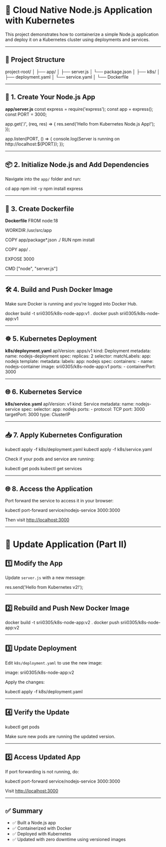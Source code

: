 # 🚀 Cloud Native Node.js Application with Kubernetes

This project demonstrates how to containerize a simple Node.js application and deploy it on a Kubernetes cluster using deployments and services.

---

## 📁 Project Structure

project-root/ │ ├── app/ │ ├── server.js │ └── package.json │ ├── k8s/ │ ├── deployment.yaml │ └── service.yaml │ └── Dockerfile



---

## 🔧 1. Create Your Node.js App

**app/server.js**
const express = require('express'); const app = express(); const PORT = 3000;

app.get('/', (req, res) => { res.send('Hello from Kubernetes Node.js App!'); });

app.listen(PORT, () => { console.log(Server is running on http://localhost:${PORT}); });



---

## 📦 2. Initialize Node.js and Add Dependencies

Navigate into the `app/` folder and run:

cd app npm init -y npm install express



---

## 🐳 3. Create Dockerfile

**Dockerfile**
FROM node:18

WORKDIR /usr/src/app

COPY app/package*.json ./ RUN npm install

COPY app/ .

EXPOSE 3000

CMD ["node", "server.js"]


---

## 🛠️ 4. Build and Push Docker Image

Make sure Docker is running and you're logged into Docker Hub.

docker build -t srii0305/k8s-node-app:v1 . docker push srii0305/k8s-node-app:v1



---

## ☸️ 5. Kubernetes Deployment

**k8s/deployment.yaml**
apiVersion: apps/v1 kind: Deployment metadata: name: nodejs-deployment spec: replicas: 2 selector: matchLabels: app: nodejs template: metadata: labels: app: nodejs spec: containers: - name: nodejs-container image: srii0305/k8s-node-app:v1 ports: - containerPort: 3000



---

## 🌐 6. Kubernetes Service

**k8s/service.yaml**
apiVersion: v1 kind: Service metadata: name: nodejs-service spec: selector: app: nodejs ports: - protocol: TCP port: 3000 targetPort: 3000 type: ClusterIP



---

## 📥 7. Apply Kubernetes Configuration

kubectl apply -f k8s/deployment.yaml kubectl apply -f k8s/service.yaml



Check if your pods and service are running:

kubectl get pods kubectl get services



---

## 🌐 8. Access the Application

Port forward the service to access it in your browser:

kubectl port-forward service/nodejs-service 3000:3000



Then visit [http://localhost:3000](http://localhost:3000)

---

# 🔁 Update Application (Part II)

## 1️⃣ Modify the App

Update `server.js` with a new message:

res.send('Hello from Kubernetes v2!');


---

## 2️⃣ Rebuild and Push New Docker Image

docker build -t srii0305/k8s-node-app:v2 . docker push srii0305/k8s-node-app:v2



---

## 3️⃣ Update Deployment

Edit `k8s/deployment.yaml` to use the new image:

image: srii0305/k8s-node-app:v2



Apply the changes:

kubectl apply -f k8s/deployment.yaml



---

## 4️⃣ Verify the Update

kubectl get pods



Make sure new pods are running the updated version.

---

## 5️⃣ Access Updated App

If port forwarding is not running, do:

kubectl port-forward service/nodejs-service 3000:3000



Visit [http://localhost:3000](http://localhost:3000)

---

## ✅ Summary

- ✅ Built a Node.js app
- ✅ Containerized with Docker
- ✅ Deployed with Kubernetes
- ✅ Updated with zero downtime using versioned images

